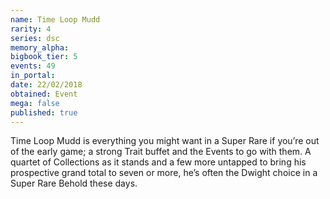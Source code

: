 ```yaml
---
name: Time Loop Mudd
rarity: 4
series: dsc
memory_alpha:
bigbook_tier: 5
events: 49
in_portal:
date: 22/02/2018
obtained: Event
mega: false
published: true
---
```


Time Loop Mudd is everything you might want in a Super Rare if you’re out of the early game; a strong Trait buffet and the Events to go with them. A quartet of Collections as it stands and a few more untapped to bring his prospective grand total to seven or more, he’s often the Dwight choice in a Super Rare Behold these days.
